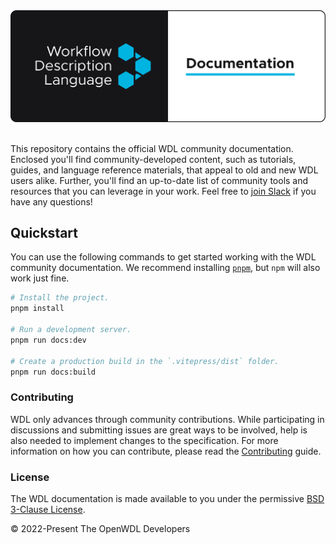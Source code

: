 <div style="align: center">
  <img src="https://raw.githubusercontent.com/claymcleod/wdl-docs/refs/heads/main/.github/assets/readme-header.png">
</div>

<br />

This repository contains the official WDL community documentation. Enclosed you'll find
community-developed content, such as tutorials, guides, and language reference
materials, that appeal to old and new WDL users alike. Further, you'll find an
up-to-date list of community tools and resources that you can leverage in your work.
Feel free to [join Slack][join-slack] if you have any questions!

## Quickstart 

You can use the following commands to get started working with the WDL community
documentation. We recommend installing [`pnpm`](https://pnpm.io/installation), but `npm`
will also work just fine.

```bash
# Install the project.
pnpm install

# Run a development server.
pnpm run docs:dev

# Create a production build in the `.vitepress/dist` folder.
pnpm run docs:build
```

### Contributing

WDL only advances through community contributions. While participating in discussions
and submitting issues are great ways to be involved, help is also needed to implement
changes to the specification. For more information on how you can contribute, please
read the [Contributing](CONTRIBUTING.md) guide.

### License

The WDL documentation is made available to you under the permissive [BSD 3-Clause
License](./LICENSE).

© 2022-Present The OpenWDL Developers

[join-slack]:
    https://join.slack.com/t/openwdl/shared_invite/zt-ctmj4mhf-cFBNxIiZYs6SY9HgM9UAVw
